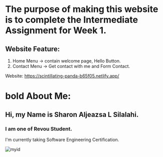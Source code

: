 # The purpose of making this website is to complete the Intermediate Assignment for Week 1.
## Website Feature:
1. Home Menu -> contain welcome page, Hello Button.
2. Contact Menu -> Get contact with me and Form Contact.
   
Website: https://scintillating-panda-b65f05.netlify.app/

# **bold** About Me:

## Hi, my Name is Sharon Aljeazsa L Silalahi. 

### I am one of Revou Student.
I'm currently taking Software Engineering Certification.

![myid](https://github.com/RevoU-FSSE-2/week-1-aljeazsharon/assets/25450018/290dd4b1-c040-4bfd-95d9-c0ed085d29a9)
